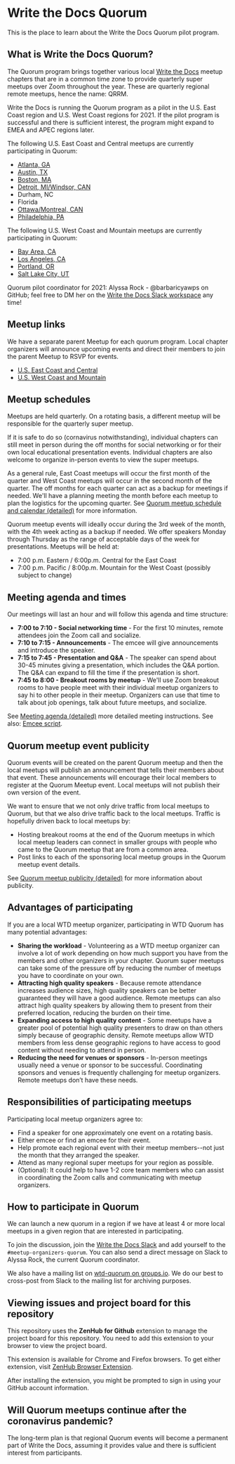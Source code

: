 # Write the Docs Quorum

This is the place to learn about the Write the Docs Quorum pilot program.


## What is Write the Docs Quorum?

The Quorum program brings together various local [Write the Docs](https://www.writethedocs.org/)
meetup chapters that are in a common time zone to provide quarterly super
meetups over Zoom throughout the year. These are quarterly regional remote
meetups, hence the name: QRRM.

Write the Docs is running the Quorum program as a pilot in the U.S. East Coast
region and U.S. West Coast regions for 2021. If the pilot program is successful
and there is sufficient interest, the program might expand to EMEA and APEC
regions later.

The following U.S. East Coast and Central meetups are currently participating in
Quorum:

- [Atlanta, GA](https://www.meetup.com/Write-the-Docs-Atlanta/)
- [Austin, TX](https://www.meetup.com/WriteTheDocs-ATX-Meetup/)
- [Boston, MA](http://www.meetup.com/Write-the-Docs-BOS/)
- [Detroit, MI/Windsor, CAN](https://www.meetup.com/write-the-docs-detroit-windsor/)
- Durham, NC
- Florida
- [Ottawa/Montreal, CAN](http://www.meetup.com/Write-The-Docs-YOW-Ottawa/)
- [Philadelphia, PA](https://www.writethedocs.org/meetups/philly/)

The following U.S. West Coast and Mountain meetups are currently participating
in Quorum:

- [Bay Area, CA](https://www.meetup.com/Write-the-Docs-Bay-Area/)
- [Los Angeles, CA](https://www.meetup.com/Write-the-Docs-LA/)
- [Portland, OR](https://www.meetup.com/Write-The-Docs-PDX/)
- [Salt Lake City, UT](https://www.meetup.com/Write-the-Docs-SLC/)

Quorum pilot coordinator for 2021:
Alyssa Rock - @barbaricyawps on GitHub; feel free to DM her on the
[Write the Docs Slack workspace](https://www.writethedocs.org/slack/) any time!


## Meetup links

We have a separate parent Meetup for each quorum program. Local chapter
organizers will announce upcoming events and direct their members to join the
parent Meetup to RSVP for events.

- [U.S. East Coast and Central](https://www.meetup.com/virtual-write-the-docs-east-coast-quorum/)
- [U.S. West Coast and Mountain](https://www.meetup.com/virtual-write-the-docs-west-coast-quorum/)


## Meetup schedules

Meetups are held quarterly. On a rotating basis, a different meetup will be
responsible for the quarterly super meetup.

If it is safe to do so (cornavirus notwithstanding), individual chapters
can still meet in person during the off months for social networking or for
their own local educational presentation events. Individual chapters are also
welcome to organize in-person events to view the super meetups.

As a general rule, East Coast meetups will occur the first month of the quarter
and West Coast meetups will occur in the second month of the quarter. The off
months for each quarter can act as a backup for meetings if needed. We'll have a
planning meeting the month before each meetup to plan the logistics for the
upcoming quarter. See [Quorum meetup schedule and calendar (detailed)](meetup-schedule-detailed.md)
for more information.

Quorum meetup events will ideally occur during the 3rd week of the month, with
the 4th week acting as a backup if needed. We offer speakers Monday through
Thursday as the range of acceptable days of the week for presentations. Meetups
will be held at:

- 7:00 p.m. Eastern / 6:00p.m. Central for the East Coast
- 7:00 p.m. Pacific / 8:00p.m. Mountain for the West Coast (possibly subject to
  change)


## Meeting agenda and times

Our meetings will last an hour and will follow this agenda and time structure:

- **7:00 to 7:10 - Social networking time** - For the first 10 minutes, remote
  attendees join the Zoom call and socialize.
- **7:10 to 7:15 - Announcements** - The emcee will give announcements and
  introduce the speaker.
- **7:15 to 7:45 - Presentation and Q&A** - The speaker can spend about 30-45
  minutes giving a presentation, which includes the Q&A portion. The Q&A can
  expand to fill the time if the presentation is short.
- **7:45 to 8:00 - Breakout rooms by meetup** - We'll use Zoom breakout rooms
  to have people meet with their individual meetup organizers to say hi to
  other people in their meetup. Organizers can use that time to talk about
  job openings, talk about future meetups, and socialize.

See [Meeting agenda (detailed)](meeting-agenda-detailed.md) more detailed
meeting instructions. See also: [Emcee script](emcee-script.md).


## Quorum meetup event publicity

Quorum events will be created on the parent Quorum meetup and then the local
meetups will publish an announcement that tells their members about that event.
These announcements will encourage their local members to register at the Quorum
Meetup event. Local meetups will not publish their own version of the event.

We want to ensure that we not only drive traffic from local meetups to Quorum,
but that we also drive traffic back to the local meetups. Traffic is hopefully
driven back to local meetups by:

- Hosting breakout rooms at the end of the Quorum meetups in which local meetup
  leaders can connect in smaller groups with people who came to the Quorum
  meetup that are from a common area.
- Post links to each of the sponsoring local meetup groups in the Quorum meetup
  event details.

See [Quorum meetup publicity (detailed)](meetup-publicity-detailed.md) for
more information about publicity.


## Advantages of participating

If you are a local WTD meetup organizer, participating in WTD Quorum has many
potential advantages:

- **Sharing the workload** - Volunteering as a WTD meetup organizer can involve
  a lot of work depending on how much support you have from the members and
  other organizers in your chapter. Quorum super meetups can take some of the
  pressure off by reducing the number of meetups you have to coordinate on your
  own.
- **Attracting high quality speakers** - Because remote attendance increases
  audience sizes, high quality speakers can be better guaranteed they will have
  a good audience. Remote meetups can also attract high quality speakers by
  allowing them to present from their preferred location, reducing the burden on
  their time.
- **Expanding access to high quality content** - Some meetups have a greater
  pool of potential high quality presenters to draw on than others simply
  because of geographic density. Remote meetups allow WTD members from less
  dense geographic regions to have access to good content without needing to
  attend in person.
- **Reducing the need for venues or sponsors** - In-person meetings usually need
  a venue or sponsor to be successful. Coordinating sponsors and venues is
  frequently challenging for meetup organizers. Remote meetups don’t have these
  needs.


## Responsibilities of participating meetups

Participating local meetup organizers agree to:

- Find a speaker for one approximately one event on a rotating basis.
- Either emcee or find an emcee for their event.
- Help promote each regional event with their meetup members--not just the month
  that they arranged the speaker.
- Attend as many regional super meetups for your region as possible.
- (Optional): It could help to have 1-2 core team members who can assist in
  coordinating the Zoom calls and communicating with meetup organizers.


## How to participate in Quorum

We can launch a new quorum in a region if we have at least 4 or more local
meetups in a given region that are interested in participating.

To join the discussion, join the [Write the Docs Slack](https://www.writethedocs.org/slack/)
and add yourself to the `#meetup-organizers-quorum`. You can also send a direct
message on Slack to Alyssa Rock, the current Quorum coordinator.

We also have a mailing list on [wtd-quorum on groups.io](https://groups.io/g/wtd-quorum).
We do our best to cross-post from Slack to the mailing list for archiving
purposes.


## Viewing issues and project board for this repository

This repository uses the **ZenHub for Github** extension to manage the project
board for this repository. You need to add this extension to your browser to
view the project board.

This extension is available for Chrome and Firefox browsers. To get either
extension, visit [ZenHub Browser Extension](https://www.zenhub.com/extension).

After installing the extension, you might be prompted to sign in using your
GitHub account information.


## Will Quorum meetups continue after the coronavirus pandemic?

The long-term plan is that regional Quorum events will become a permanent part
of Write the Docs, assuming it provides value and there is sufficient interest
from participants.
